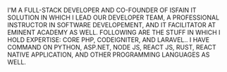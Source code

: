 I'M A FULL-STACK DEVELOPER AND CO-FOUNDER OF ISFAIN IT SOLUTION IN WHICH I LEAD OUR DEVELOPER TEAM, A PROFESSIONAL INSTRUCTOR IN SOFTWARE DEVELOPEMENT, AND IT FACILITATOR AT EMINENT ACADEMY AS WELL. FOLLOWING ARE THE STUFF IN WHICH I HOLD EXPERTISE: CORE PHP, CODEIGNITER, AND LARAVEL.. I HAVE COMMAND ON PYTHON, ASP.NET, NODE JS, REACT JS, RUST, REACT NATIVE APPLICATION, AND OTHER PROGRAMMING LANGUAGES AS WELL.
